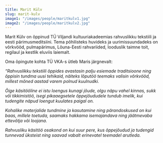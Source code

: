 ```yaml
---
title: Marit Külv
slug: marit-kulv
image1: "/images/people/maritkulv1.jpg"
image2: "/images/people/maritkulv2.jpg"
---
```


Marit Külv on õppinud TÜ Viljandi kultuuriakadeemias rahvuslikku tekstiili ja eesti pärimusmeditsiini. Tema põhilisteks huvideks ja uurimissuundadeks on võrkvööd, pulmapärimus, Lõuna-Eesti rahvariided, looduslik taimne toit, regilaul ja kestlik eluviis laiemalt.

Oma õpingute kohta TÜ VKA-s ütleb Maris järgnevalt:

*“Rahvuslikku tekstiili õppides avastasin palju esiemade traditsioone ning õppisin tundma uusi tehikaid, näiteks lõputöö teemaks valisin võrkvööd, millest mõned aastad varem polnud kuulnudki.*

*Õige käsitööline ei istu loengus kunagi jõude, olgu näpu vahel kinnas, sukk või tikkimistöö, isegi pikaaegsetele õppejõududele tundub imelik, kui tudengite näpud loengut kuulates paigal on.*
  
*Kohalike materjalide tundmine ja kasutamine ning pärandoskused on kui baas, millele toetuda, saamaks hakkama isemajandava ning jäätmevaba ettevõtja või loojana.* 

*Rahvusliku käsitöö osakond on kui suur pere, kus õppejõudud ja tudengid tunnevad üksteist ning saavad vabalt erinevatel teemadel arutleda.*
